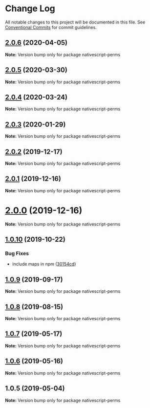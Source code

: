 # Change Log

All notable changes to this project will be documented in this file.
See [Conventional Commits](https://conventionalcommits.org) for commit guidelines.

## [2.0.6](https://github.com/farfromrefug/nativescript-perms/compare/v2.0.5...v2.0.6) (2020-04-05)

**Note:** Version bump only for package nativescript-perms





## [2.0.5](https://github.com/farfromrefug/nativescript-perms/compare/v2.0.4...v2.0.5) (2020-03-30)

**Note:** Version bump only for package nativescript-perms





## [2.0.4](https://github.com/farfromrefug/nativescript-perms/compare/v2.0.3...v2.0.4) (2020-03-24)

**Note:** Version bump only for package nativescript-perms





## [2.0.3](https://github.com/farfromrefug/nativescript-perms/compare/v2.0.2...v2.0.3) (2020-01-29)

**Note:** Version bump only for package nativescript-perms





## [2.0.2](https://github.com/farfromrefug/nativescript-perms/compare/v2.0.1...v2.0.2) (2019-12-17)

**Note:** Version bump only for package nativescript-perms





## [2.0.1](https://github.com/farfromrefug/nativescript-perms/compare/v2.0.0...v2.0.1) (2019-12-16)

**Note:** Version bump only for package nativescript-perms





# [2.0.0](https://github.com/farfromrefug/nativescript-perms/compare/v1.0.10...v2.0.0) (2019-12-16)

**Note:** Version bump only for package nativescript-perms





## [1.0.10](https://github.com/farfromrefug/nativescript-perms/compare/v1.0.9...v1.0.10) (2019-10-22)


### Bug Fixes

* include maps in npm ([30154cd](https://github.com/farfromrefug/nativescript-perms/commit/30154cd))





## [1.0.9](https://github.com/farfromrefug/nativescript-perms/compare/v1.0.8...v1.0.9) (2019-09-17)

**Note:** Version bump only for package nativescript-perms





## [1.0.8](https://github.com/farfromrefug/nativescript-perms/compare/v1.0.7...v1.0.8) (2019-08-15)

**Note:** Version bump only for package nativescript-perms





## [1.0.7](https://github.com/farfromrefug/nativescript-perms/compare/v1.0.6...v1.0.7) (2019-05-17)

**Note:** Version bump only for package nativescript-perms





## [1.0.6](https://github.com/farfromrefug/nativescript-perms/compare/v1.0.5...v1.0.6) (2019-05-16)

**Note:** Version bump only for package nativescript-perms





## 1.0.5 (2019-05-04)

**Note:** Version bump only for package nativescript-perms
